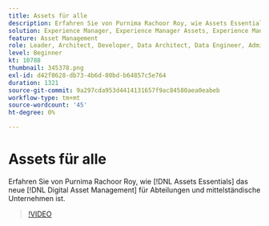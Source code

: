 ```yaml
---
title: Assets für alle
description: Erfahren Sie von Purnima Rachoor Roy, wie Assets Essentials das neue Digital Asset Management-System für Abteilungen und mittelständische Unternehmen ist.
solution: Experience Manager, Experience Manager Assets, Experience Manager as a Cloud Service
feature: Asset Management
role: Leader, Architect, Developer, Data Architect, Data Engineer, Admin, User
level: Beginner
kt: 10788
thumbnail: 345378.png
exl-id: d42f8628-db73-4b6d-80bd-b64857c5e764
duration: 1321
source-git-commit: 9a297cda953d4414131657f9ac84580aea0eabeb
workflow-type: tm+mt
source-wordcount: '45'
ht-degree: 0%

---
```


# Assets für alle

Erfahren Sie von Purnima Rachoor Roy, wie [!DNL Assets Essentials] das neue [!DNL Digital Asset Management] für Abteilungen und mittelständische Unternehmen ist.

>[!VIDEO](https://video.tv.adobe.com/v/345378/?quality=12&learn=on)
